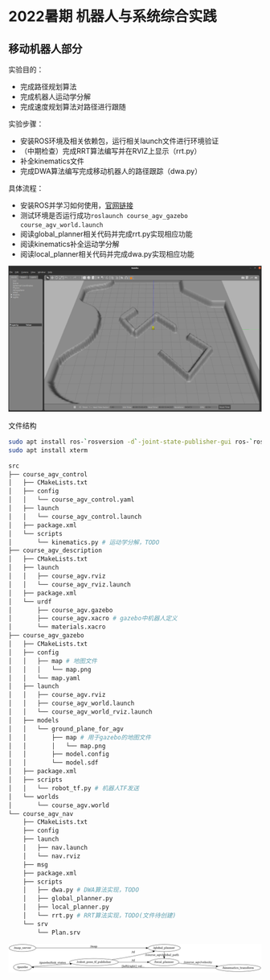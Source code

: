 # 2022暑期 机器人与系统综合实践 

## 移动机器人部分

实验目的：

* 完成路径规划算法
* 完成机器人运动学分解
* 完成速度规划算法对路径进行跟随

实验步骤：

* 安装ROS环境及相关依赖包，运行相关launch文件进行环境验证
* （中期检查）完成RRT算法编写并在RVIZ上显示（rrt.py）
* 补全kinematics文件
* 完成DWA算法编写完成移动机器人的路径跟踪（dwa.py）

具体流程：

* 安装ROS并学习如何使用，[官网链接](http://wiki.ros.org/cn/ROS/Tutorials)
* 测试环境是否运行成功`roslaunch course_agv_gazebo course_agv_world.launch`
* 阅读global_planner相关代码并完成rrt.py实现相应功能
* 阅读kinematics补全运动学分解
* 阅读local_planner相关代码并完成dwa.py实现相应功能

![image-20220703215935627](image/1.png)

文件结构

```bash
sudo apt install ros-`rosversion -d`-joint-state-publisher-gui ros-`rosversion -d`-joint-state-controller ros-`rosversion -d`-controller-manager ros-`rosversion -d`-gazebo-ros-pkgs ros-`rosversion -d`-gazebo-ros-control ros-`rosversion -d`-velocity-controllers ros-`rosversion -d`-map-server
sudo apt install xterm
```



```bash
src
├── course_agv_control
│   ├── CMakeLists.txt
│   ├── config
│   │   └── course_agv_control.yaml
│   ├── launch
│   │   └── course_agv_control.launch
│   ├── package.xml
│   └── scripts
│       └── kinematics.py # 运动学分解，TODO
├── course_agv_description
│   ├── CMakeLists.txt
│   ├── launch
│   │   ├── course_agv.rviz
│   │   └── course_agv_rviz.launch
│   ├── package.xml
│   └── urdf
│       ├── course_agv.gazebo
│       ├── course_agv.xacro # gazebo中机器人定义
│       └── materials.xacro
├── course_agv_gazebo
│   ├── CMakeLists.txt
│   ├── config
│   │   ├── map # 地图文件
│   │   │   └── map.png
│   │   └── map.yaml
│   ├── launch
│   │   ├── course_agv.rviz
│   │   ├── course_agv_world.launch
│   │   └── course_agv_world_rviz.launch
│   ├── models
│   │   └── ground_plane_for_agv
│   │       ├── map # 用于gazebo的地图文件
│   │       │   └── map.png
│   │       ├── model.config
│   │       └── model.sdf
│   ├── package.xml
│   ├── scripts
│   │   └── robot_tf.py # 机器人TF发送
│   └── worlds
│       └── course_agv.world
└── course_agv_nav
    ├── CMakeLists.txt
    ├── config
    ├── launch
    │   ├── nav.launch
    │   └── nav.rviz
    ├── msg
    ├── package.xml
    ├── scripts
    │   ├── dwa.py # DWA算法实现，TODO
    │   ├── global_planner.py
    │   ├── local_planner.py
    │   └── rrt.py # RRT算法实现，TODO(文件待创建)
    └── srv
        └── Plan.srv

```

![output](image/2.png)
